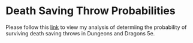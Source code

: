 # Death Saving Throw Probabilities
Please follow this [link](./death_save_probs.md) to view my analysis of determiing the probability of surviving death saving throws in Dungeons and Dragons 5e.
